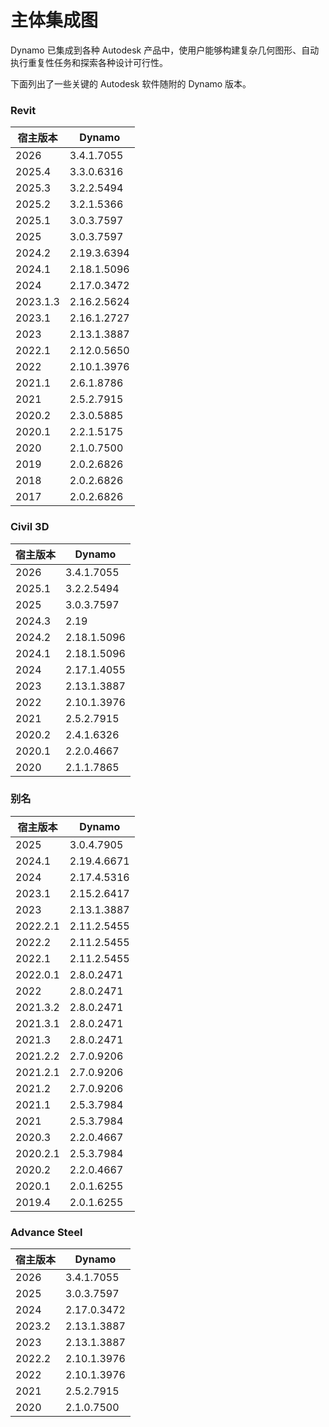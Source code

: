# 主体集成图

Dynamo 已集成到各种 Autodesk 产品中，使用户能够构建复杂几何图形、自动执行重复性任务和探索各种设计可行性。

下面列出了一些关键的 Autodesk 软件随附的 Dynamo 版本。

### Revit

| 宿主版本 | Dynamo       |
| ------------ | ------------ |
| 2026         | 3.4.1.7055   |
| 2025.4       | 3.3.0.6316   |
| 2025.3       | 3.2.2.5494   |
| 2025.2       | 3.2.1.5366   |
| 2025.1       | 3.0.3.7597   |
| 2025         | 3.0.3.7597   |
| 2024.2       | 2.19.3.6394  |
| 2024.1       | 2.18.1.5096  |
| 2024         | 2.17.0.3472  |
| 2023.1.3     | 2.16.2.5624  |
| 2023.1       | 2.16.1.2727  |
| 2023         | 2.13.1.3887  |
| 2022.1       | 2.12.0.5650  |
| 2022         | 2.10.1.3976  |
| 2021.1       | 2.6.1.8786   |
| 2021         | 2.5.2.7915   |
| 2020.2       | 2.3.0.5885   |
| 2020.1       | 2.2.1.5175   |
| 2020         | 2.1.0.7500   |
| 2019         | 2.0.2.6826   |
| 2018         | 2.0.2.6826   |
| 2017         | 2.0.2.6826   |

### Civil 3D

| 宿主版本 | Dynamo       |
| ------------ | ------------ |
| 2026         | 3.4.1.7055   |
| 2025.1       | 3.2.2.5494   |
| 2025         | 3.0.3.7597   |
| 2024.3       | 2.19         |
| 2024.2       | 2.18.1.5096  |
| 2024.1       | 2.18.1.5096  |
| 2024         | 2.17.1.4055  |
| 2023         | 2.13.1.3887  |
| 2022         | 2.10.1.3976  |
| 2021         | 2.5.2.7915   |
| 2020.2       | 2.4.1.6326   |
| 2020.1       | 2.2.0.4667   |
| 2020         | 2.1.1.7865   |

### 别名

| 宿主版本 | Dynamo      |
| ------------ | ----------- |
| 2025         | 3.0.4.7905  |
| 2024.1       | 2.19.4.6671 |
| 2024         | 2.17.4.5316 |
| 2023.1       | 2.15.2.6417 |
| 2023         | 2.13.1.3887 |
| 2022.2.1     | 2.11.2.5455 |
| 2022.2       | 2.11.2.5455 |
| 2022.1       | 2.11.2.5455 |
| 2022.0.1     | 2.8.0.2471  |
| 2022         | 2.8.0.2471  |
| 2021.3.2     | 2.8.0.2471  |
| 2021.3.1     | 2.8.0.2471  |
| 2021.3       | 2.8.0.2471  |
| 2021.2.2     | 2.7.0.9206  |
| 2021.2.1     | 2.7.0.9206  |
| 2021.2       | 2.7.0.9206  |
| 2021.1       | 2.5.3.7984  |
| 2021         | 2.5.3.7984  |
| 2020.3       | 2.2.0.4667  |
| 2020.2.1     | 2.5.3.7984  |
| 2020.2       | 2.2.0.4667  |
| 2020.1       | 2.0.1.6255  |
| 2019.4       | 2.0.1.6255  |

### Advance Steel

| 宿主版本 | Dynamo      |
| ------------ | ----------- |
| 2026         | 3.4.1.7055  |
| 2025         | 3.0.3.7597  |
| 2024         | 2.17.0.3472 |
| 2023.2       | 2.13.1.3887 |
| 2023         | 2.13.1.3887 |
| 2022.2       | 2.10.1.3976 |
| 2022         | 2.10.1.3976 |
| 2021         | 2.5.2.7915  |
| 2020         | 2.1.0.7500  |

